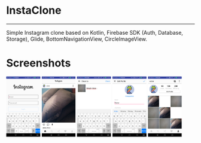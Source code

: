 # InstaClone
---
Simple Instagram clone based on Kotlin, Firebase SDK (Auth, Database, Storage), Glide, BottomNavigationView, CircleImageView.

Screenshots
===============

<a href="pictures/Screenshot_20181014-140447.png"><img src="pictures/Screenshot_20181014-140447.png" width="18%"/></a> 
<a href="pictures/Screenshot_20181014-135145.png"><img src="pictures/Screenshot_20181014-135145.png" width="18%"/></a> 
<a href="pictures/Screenshot_20181014-135236.png"><img src="pictures/Screenshot_20181014-135236.png" width="18%"/></a>
<a href="pictures/Screenshot_20181014-135354.png"><img src="pictures/Screenshot_20181014-135354.png" width="18%"/></a> 
<a href="/pictures/Screenshot_20181014-135443.png"><img src="/pictures/Screenshot_20181014-135443.png" width="18%"/></a> 

